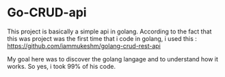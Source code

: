 # Go-CRUD-api
This project is basically a simple api in golang. According to the fact that this was project was the first time that i code in golang, i used this : https://github.com/iammukeshm/golang-crud-rest-api

My goal here was to discover the golang langage and to understand how it works. So yes, i took 99% of his code.
